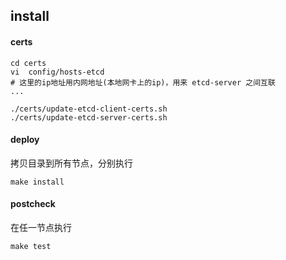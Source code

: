 ## install

#### certs
```
cd certs
vi  config/hosts-etcd
# 这里的ip地址用内网地址(本地网卡上的ip)，用来 etcd-server 之间互联
...

./certs/update-etcd-client-certs.sh
./certs/update-etcd-server-certs.sh
```

#### deploy
拷贝目录到所有节点，分别执行
```
make install
```

#### postcheck
在任一节点执行
```
make test
```
